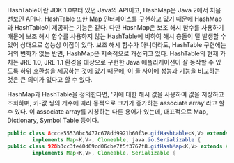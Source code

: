 HashTable이란 JDK 1.0부터 있던 Java의 API이고, HashMap은 Java 2에서 처음 선보인 API다. HashTable 또한 Map 인터페이스를 구현하고 있기 때문에 HashMap과 HashTable이 제공하는 기능은 같다. 다만 HashMap은 보조 해시 함수를 사용하기 때문에 보조 해시 함수를 사용하지 않는 HashTable에 비하여 해시 충돌이 덜 발생할 수 있어 상대으로 성능상 이점이 있다.
보조 해시 함수가 아니더라도, HashTable 구현에는 거의 변화가 없는 반면, HashMap은 지속적으로 개선되고 있다. HashTable의 현재 가치는 JRE 1.0, JRE 1.1 환경을 대상으로 구현한 Java 애플리케이션이 잘 동작할 수 있도록 하위 호환성을 제공하는 것에 있기 때문에, 이 둘 사이에 성능과 기능을 비교하는 것은 큰 의미가 없다고 할 수 있다.

HashMap과 HashTable을 정의한다면, '키에 대한 해시 값을 사용하여 값을 저장하고 조회하며, 키-값 쌍의 개수에 따라 동적으로 크기가 증가하는 associate array'라고 할 수 있다. 이 associate array를 지칭하는 다른 용어가 있는데, 대표적으로 Map, Dictionary, Symbol Table 등이다.

```java
public class 8ccce55530bc3477c678dd9921b60f3e.gifHashtable<K,V> extends Dictionary<K,V>
		implements Map<K,V>, Cloneable, java.io.Serializable {
public class 928b3cc3fe40d69cd06cbe7f5f3767f8.gifHashMap<K,V> extends AbstractMap<K,V>
		implements Map<K,V>, Cloneable, Serializable {
```